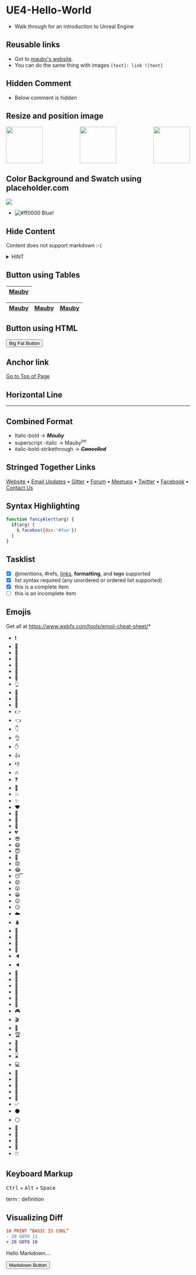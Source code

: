 # UE4-Hello-World

* Walk through for an introduction to Unreal Engine

## Reusable links
[test]: https://marcaubanel.com

* Got to [mauby's website][test].
* You can do the same thing with images ```[text]: link ![text]```

## Hidden Comment
* Below comment is hidden


[//]: # (This comment will not be seen)

## Resize and position image
<img src="https://placeholder.com/wp-content/uploads/2018/10/placeholder.com-logo1.jpg" width=100 align=left>
<img src="https://placeholder.com/wp-content/uploads/2018/10/placeholder.com-logo1.jpg" width=100 align=right>
<p align=center>
<img src="https://placeholder.com/wp-content/uploads/2018/10/placeholder.com-logo1.jpg" width=100>
</p>

## Color Background and Swatch using placeholder.com

<img src="https://via.placeholder.com/150/0000FF/FFFFFF/?text=Mauby">

* ![#ff0000](https://via.placeholder.com/15/0000FF/0000FF) Blue!

## Hide Content
Content does not support markdown :-(
<details>
  <summary>HINT</summary>
   This is a HUGE hint!<br>
   This is a <sub>small</sub> hint!
</details>

## Button using Tables
| [Mauby](https://marcaubanel.com)|
|---|

| [Mauby](https://marcaubanel.com)|[Mauby](https://marcaubanel.com)|[Mauby](https://marcaubanel.com)|
|---|---|---|

## Button using HTML
<button class="button-save large">Big Fat Button</button>

## Anchor link
[Go to Top of Page](#ue4-hello-world)

## Horizontal Line

---

## Combined Format

* Italic-bold -> __*Mauby*__
* superscript -italic -> Mauby<sup>*tm*</sup>
* italic-bold-strikethrough -> ~~__*Cancelled*__~~

## Stringed Together Links
[Website](http://www.serverless.com) • [Email Updates](http://eepurl.com/b8dv4P) • [Gitter](https://gitter.im/serverless/serverless) • [Forum](http://forum.serverless.com) • [Meetups](https://github.com/serverless-meetups/main) • [Twitter](https://twitter.com/goserverless) • [Facebook](https://www.facebook.com/serverless) • [Contact Us](mailto:hello@serverless.com)

## Syntax Highlighting
```javascript
function fancyAlert(arg) {
  if(arg) {
    $.facebox({div:'#foo'})
  }
}
```

## Tasklist
- [x] @mentions, #refs, [links](), **formatting**, and <del>tags</del> supported
- [x] list syntax required (any unordered or ordered list supported)
- [x] this is a complete item
- [ ] this is an incomplete item

## Emojis
Get all at https://www.webfx.com/tools/emoji-cheat-sheet/* 
* :exclamation:
* :musical_note:
* :speech_balloon:
* :thought_balloon:
* :busts_in_silhouette:
* :cop:
* :angel:
* :point_up_2:
* :clap:
* :muscle:
* :raised_hands:
* :point_right:
* :point_left:
* :point_down:
* :ok_hand:
* :raised_hand:
* :+1:
* :-1:
* :fire:
* :question:
* :anger:
* :boom:
* :sparkles:
* :heart:
* :blue_heart:
* :yellow_heart:
* :purple_heart:
* :broken_heart:
* :sunglasses:
* :mask:
* :innocent:
* :triumph:
* :rage:
* :joy:
* :sleeping:
* :worried:
* :open_mouth:
* :grinning:
* :wink:
* :smirk:
* :cloud:
* :beetle:
* :bell:
* :tada:
* :floppy_disk:
* :movie_camera:
* :speaker:
* :speaker:
* :mag_right:
* :postbox:
* :nut_and_bolt:
* :open_file_folder:
* :paperclip:
* :notebook:
* :video_game:
* :clapper:
* :dart:
* :trophy:
* :triangular_ruler:
* :flashlight:
* :hourglass:
* :computer:
* :key:
* :wrench:
* :pushpin:
* :space_invader:
* :link:
* :white_check_mark:
* :black_circle:
* :white_circle:
* :red_circle:
* :large_blue_circle:
* :large_blue_diamond:
* :small_orange_diamond:
* 🖱️

## Keyboard Markup
<kbd>Ctrl</kbd> + <kbd>Alt</kbd> + <kbd>Space</kbd>

term
: definition


## Visualizing Diff
```diff
10 PRINT “BASIC IS COOL”
- 20 GOTO 11
+ 20 GOTO 10
```

<style>
.pclass{
background-color: yellow;
color: blue;
}
</style>
<p class=”pclass”>
Hello Markdown….
</p>
<button >
Markdown Button
</button>
